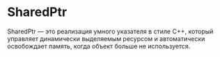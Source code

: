 # SharedPtr
SharedPtr — это реализация умного указателя в стиле C++, который управляет динамически выделяемым ресурсом и автоматически освобождает память, когда объект больше не используется.
